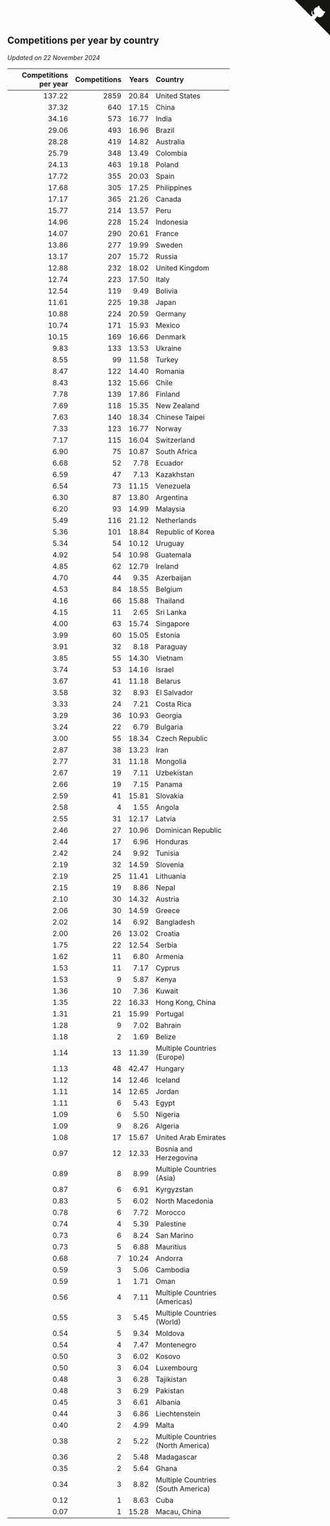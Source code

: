 ## Competitions per year by country

*Updated on 22 November 2024*

| Competitions per year | Competitions | Years | Country |
| ---: | ---: | ---: | :--- |
| 137.22 | 2859 | 20.84 | United States |
| 37.32 | 640 | 17.15 | China |
| 34.16 | 573 | 16.77 | India |
| 29.06 | 493 | 16.96 | Brazil |
| 28.28 | 419 | 14.82 | Australia |
| 25.79 | 348 | 13.49 | Colombia |
| 24.13 | 463 | 19.18 | Poland |
| 17.72 | 355 | 20.03 | Spain |
| 17.68 | 305 | 17.25 | Philippines |
| 17.17 | 365 | 21.26 | Canada |
| 15.77 | 214 | 13.57 | Peru |
| 14.96 | 228 | 15.24 | Indonesia |
| 14.07 | 290 | 20.61 | France |
| 13.86 | 277 | 19.99 | Sweden |
| 13.17 | 207 | 15.72 | Russia |
| 12.88 | 232 | 18.02 | United Kingdom |
| 12.74 | 223 | 17.50 | Italy |
| 12.54 | 119 | 9.49 | Bolivia |
| 11.61 | 225 | 19.38 | Japan |
| 10.88 | 224 | 20.59 | Germany |
| 10.74 | 171 | 15.93 | Mexico |
| 10.15 | 169 | 16.66 | Denmark |
| 9.83 | 133 | 13.53 | Ukraine |
| 8.55 | 99 | 11.58 | Turkey |
| 8.47 | 122 | 14.40 | Romania |
| 8.43 | 132 | 15.66 | Chile |
| 7.78 | 139 | 17.86 | Finland |
| 7.69 | 118 | 15.35 | New Zealand |
| 7.63 | 140 | 18.34 | Chinese Taipei |
| 7.33 | 123 | 16.77 | Norway |
| 7.17 | 115 | 16.04 | Switzerland |
| 6.90 | 75 | 10.87 | South Africa |
| 6.68 | 52 | 7.78 | Ecuador |
| 6.59 | 47 | 7.13 | Kazakhstan |
| 6.54 | 73 | 11.15 | Venezuela |
| 6.30 | 87 | 13.80 | Argentina |
| 6.20 | 93 | 14.99 | Malaysia |
| 5.49 | 116 | 21.12 | Netherlands |
| 5.36 | 101 | 18.84 | Republic of Korea |
| 5.34 | 54 | 10.12 | Uruguay |
| 4.92 | 54 | 10.98 | Guatemala |
| 4.85 | 62 | 12.79 | Ireland |
| 4.70 | 44 | 9.35 | Azerbaijan |
| 4.53 | 84 | 18.55 | Belgium |
| 4.16 | 66 | 15.88 | Thailand |
| 4.15 | 11 | 2.65 | Sri Lanka |
| 4.00 | 63 | 15.74 | Singapore |
| 3.99 | 60 | 15.05 | Estonia |
| 3.91 | 32 | 8.18 | Paraguay |
| 3.85 | 55 | 14.30 | Vietnam |
| 3.74 | 53 | 14.16 | Israel |
| 3.67 | 41 | 11.18 | Belarus |
| 3.58 | 32 | 8.93 | El Salvador |
| 3.33 | 24 | 7.21 | Costa Rica |
| 3.29 | 36 | 10.93 | Georgia |
| 3.24 | 22 | 6.79 | Bulgaria |
| 3.00 | 55 | 18.34 | Czech Republic |
| 2.87 | 38 | 13.23 | Iran |
| 2.77 | 31 | 11.18 | Mongolia |
| 2.67 | 19 | 7.11 | Uzbekistan |
| 2.66 | 19 | 7.15 | Panama |
| 2.59 | 41 | 15.81 | Slovakia |
| 2.58 | 4 | 1.55 | Angola |
| 2.55 | 31 | 12.17 | Latvia |
| 2.46 | 27 | 10.96 | Dominican Republic |
| 2.44 | 17 | 6.96 | Honduras |
| 2.42 | 24 | 9.92 | Tunisia |
| 2.19 | 32 | 14.59 | Slovenia |
| 2.19 | 25 | 11.41 | Lithuania |
| 2.15 | 19 | 8.86 | Nepal |
| 2.10 | 30 | 14.32 | Austria |
| 2.06 | 30 | 14.59 | Greece |
| 2.02 | 14 | 6.92 | Bangladesh |
| 2.00 | 26 | 13.02 | Croatia |
| 1.75 | 22 | 12.54 | Serbia |
| 1.62 | 11 | 6.80 | Armenia |
| 1.53 | 11 | 7.17 | Cyprus |
| 1.53 | 9 | 5.87 | Kenya |
| 1.36 | 10 | 7.36 | Kuwait |
| 1.35 | 22 | 16.33 | Hong Kong, China |
| 1.31 | 21 | 15.99 | Portugal |
| 1.28 | 9 | 7.02 | Bahrain |
| 1.18 | 2 | 1.69 | Belize |
| 1.14 | 13 | 11.39 | Multiple Countries (Europe) |
| 1.13 | 48 | 42.47 | Hungary |
| 1.12 | 14 | 12.46 | Iceland |
| 1.11 | 14 | 12.65 | Jordan |
| 1.11 | 6 | 5.43 | Egypt |
| 1.09 | 6 | 5.50 | Nigeria |
| 1.09 | 9 | 8.26 | Algeria |
| 1.08 | 17 | 15.67 | United Arab Emirates |
| 0.97 | 12 | 12.33 | Bosnia and Herzegovina |
| 0.89 | 8 | 8.99 | Multiple Countries (Asia) |
| 0.87 | 6 | 6.91 | Kyrgyzstan |
| 0.83 | 5 | 6.02 | North Macedonia |
| 0.78 | 6 | 7.72 | Morocco |
| 0.74 | 4 | 5.39 | Palestine |
| 0.73 | 6 | 8.24 | San Marino |
| 0.73 | 5 | 6.88 | Mauritius |
| 0.68 | 7 | 10.24 | Andorra |
| 0.59 | 3 | 5.06 | Cambodia |
| 0.59 | 1 | 1.71 | Oman |
| 0.56 | 4 | 7.11 | Multiple Countries (Americas) |
| 0.55 | 3 | 5.45 | Multiple Countries (World) |
| 0.54 | 5 | 9.34 | Moldova |
| 0.54 | 4 | 7.47 | Montenegro |
| 0.50 | 3 | 6.02 | Kosovo |
| 0.50 | 3 | 6.04 | Luxembourg |
| 0.48 | 3 | 6.28 | Tajikistan |
| 0.48 | 3 | 6.29 | Pakistan |
| 0.45 | 3 | 6.61 | Albania |
| 0.44 | 3 | 6.86 | Liechtenstein |
| 0.40 | 2 | 4.99 | Malta |
| 0.38 | 2 | 5.22 | Multiple Countries (North America) |
| 0.36 | 2 | 5.48 | Madagascar |
| 0.35 | 2 | 5.64 | Ghana |
| 0.34 | 3 | 8.82 | Multiple Countries (South America) |
| 0.12 | 1 | 8.63 | Cuba |
| 0.07 | 1 | 15.28 | Macau, China |


<a href="https://github.com/jonatanklosko/wca_statistics" class="github-corner" aria-label="View source on Github"><svg width="80" height="80" viewBox="0 0 250 250" style="fill:#151513; color:#fff; position: absolute; top: 0; border: 0; right: 0;" aria-hidden="true"><path d="M0,0 L115,115 L130,115 L142,142 L250,250 L250,0 Z"></path><path d="M128.3,109.0 C113.8,99.7 119.0,89.6 119.0,89.6 C122.0,82.7 120.5,78.6 120.5,78.6 C119.2,72.0 123.4,76.3 123.4,76.3 C127.3,80.9 125.5,87.3 125.5,87.3 C122.9,97.6 130.6,101.9 134.4,103.2" fill="currentColor" style="transform-origin: 130px 106px;" class="octo-arm"></path><path d="M115.0,115.0 C114.9,115.1 118.7,116.5 119.8,115.4 L133.7,101.6 C136.9,99.2 139.9,98.4 142.2,98.6 C133.8,88.0 127.5,74.4 143.8,58.0 C148.5,53.4 154.0,51.2 159.7,51.0 C160.3,49.4 163.2,43.6 171.4,40.1 C171.4,40.1 176.1,42.5 178.8,56.2 C183.1,58.6 187.2,61.8 190.9,65.4 C194.5,69.0 197.7,73.2 200.1,77.6 C213.8,80.2 216.3,84.9 216.3,84.9 C212.7,93.1 206.9,96.0 205.4,96.6 C205.1,102.4 203.0,107.8 198.3,112.5 C181.9,128.9 168.3,122.5 157.7,114.1 C157.9,116.9 156.7,120.9 152.7,124.9 L141.0,136.5 C139.8,137.7 141.6,141.9 141.8,141.8 Z" fill="currentColor" class="octo-body"></path></svg></a><style>.github-corner:hover .octo-arm{animation:octocat-wave 560ms ease-in-out}@keyframes octocat-wave{0%,100%{transform:rotate(0)}20%,60%{transform:rotate(-25deg)}40%,80%{transform:rotate(10deg)}}@media (max-width:500px){.github-corner:hover .octo-arm{animation:none}.github-corner .octo-arm{animation:octocat-wave 560ms ease-in-out}}</style>
